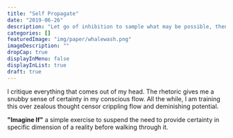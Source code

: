 ```yaml
---
title: "Self Propagate"
date: "2019-06-26"
description: "Let go of inhibition to sample what may be possible, then decide how much effort your willing to put into your faith."
categories: []
featuredImage: "img/paper/whalewash.png"
imageDescription: ""
dropCap: true
displayInMenu: false
displayInList: true
draft: true
---
```


I critique everything that comes out of my head. The rhetoric gives me a snubby sense of certainty in my conscious flow. All the while, I am training this over zealous thought censor crippling flow and deminishing potential.  

**"Imagine If"** a simple exercise to suspend the need to provide certainty in specific dimension of a reality before walking through it.  
